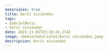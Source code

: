 ```yaml
---
materiales: true
title: boric viviendas
tags:
- GabrielBoric
- boric viviendas
date: 2021-11-01T23:18:24.174Z
image: /media/materiales/boric viviendas.jpeg
descripcion: boric viviendas
---
```

